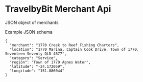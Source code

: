 # TravelbyBit Merchant Api
JSON object of merchants

Example JSON schema

```
{
  "merchant": "1770 Creek to Reef Fishing Charters",
  "location": "1770 Marina, Captain Cook Drive, Town of 1770, Seventeen Seventy QLD 4677",
  "category": "Service",
  "region": "Town of 1770 Agnes Water",
  "latitude": "-24.172069",
  "longitude": "151.886044"
}
```
